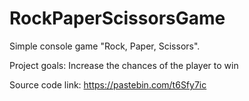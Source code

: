 # RockPaperScissorsGame
Simple console game "Rock, Paper, Scissors".

Project goals: Increase the chances of the player to win

Source code link: https://pastebin.com/t6Sfy7ic


